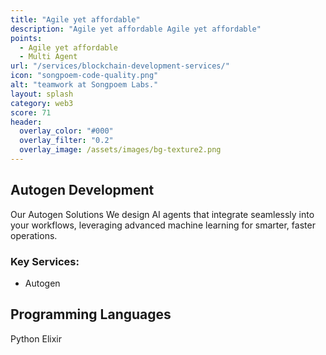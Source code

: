 ```yaml
---
title: "Agile yet affordable"
description: "Agile yet affordable Agile yet affordable"
points:
  - Agile yet affordable
  - Multi Agent
url: "/services/blockchain-development-services/"
icon: "songpoem-code-quality.png"
alt: "teamwork at Songpoem Labs."
layout: splash
category: web3
score: 71
header:
  overlay_color: "#000"
  overlay_filter: "0.2"
  overlay_image: /assets/images/bg-texture2.png
---
```

## Autogen Development

Our Autogen Solutions
We design AI agents that integrate seamlessly into your workflows, leveraging advanced machine learning for smarter, faster operations.

### Key Services:
- Autogen

## Programming Languages
Python
Elixir
